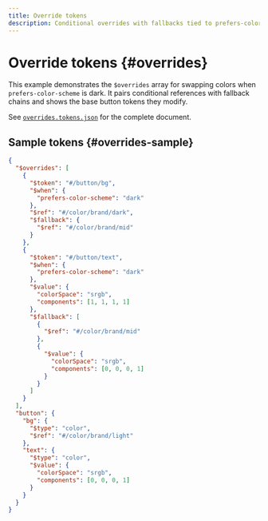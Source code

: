 ```yaml
---
title: Override tokens
description: Conditional overrides with fallbacks tied to prefers-color-scheme.
---
```


# Override tokens {#overrides}

This example demonstrates the `$overrides` array for swapping colors when `prefers-color-scheme` is dark. It pairs conditional references with fallback chains and shows the base button tokens they modify.

See [`overrides.tokens.json`](https://github.com/bylapidist/dtif/blob/main/examples/overrides.tokens.json) for the complete document.

## Sample tokens {#overrides-sample}

```json
{
  "$overrides": [
    {
      "$token": "#/button/bg",
      "$when": {
        "prefers-color-scheme": "dark"
      },
      "$ref": "#/color/brand/dark",
      "$fallback": {
        "$ref": "#/color/brand/mid"
      }
    },
    {
      "$token": "#/button/text",
      "$when": {
        "prefers-color-scheme": "dark"
      },
      "$value": {
        "colorSpace": "srgb",
        "components": [1, 1, 1, 1]
      },
      "$fallback": [
        {
          "$ref": "#/color/brand/mid"
        },
        {
          "$value": {
            "colorSpace": "srgb",
            "components": [0, 0, 0, 1]
          }
        }
      ]
    }
  ],
  "button": {
    "bg": {
      "$type": "color",
      "$ref": "#/color/brand/light"
    },
    "text": {
      "$type": "color",
      "$value": {
        "colorSpace": "srgb",
        "components": [0, 0, 0, 1]
      }
    }
  }
}
```
